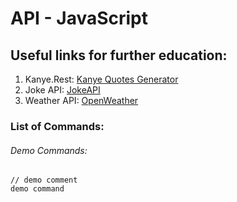 # API - JavaScript

## Useful links for further education:
1. Kanye.Rest: [Kanye Quotes Generator](https://kanye.rest)
2. Joke API: [JokeAPI](https://sv443.net/jokeapi/v2)
3. Weather API: [OpenWeather](https://openweathermap.org/api)


### List of Commands:

###### Demo Commands:
```
// demo comment
demo command
```
